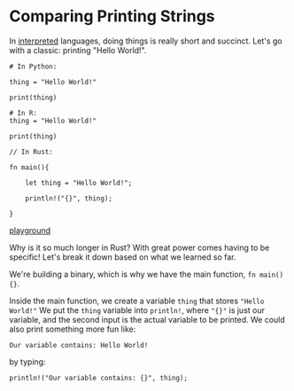 # Comparing Printing Strings


In [interpreted](https://en.wikipedia.org/wiki/Interpreter_(computing)) languages, doing things is really short and succinct. Let's go with a classic: printing "Hello World!".

```
# In Python: 

thing = "Hello World!"

print(thing)
```

```
# In R:
thing = "Hello World!"

print(thing)
```

```
// In Rust:

fn main(){

    let thing = "Hello World!";

    println!("{}", thing);
    
}
```

[playground](https://play.rust-lang.org/?version=stable&mode=debug&edition=2018&gist=b7a9925991302bdd3802fa2a25c89d0e)

Why is it so much longer in Rust? With great power comes having to be specific! Let's break it down based on what we learned so far.

We're building a binary, which is why we have the main function, `fn main(){}`. 

Inside the main function, we create a variable `thing` that stores `"Hello World!"` We put the `thing` variable into `println!`, where `"{}"` is just our variable, and the second input is the actual variable to be printed. We could also print something more fun like:

`Our variable contains: Hello World!` 

by typing:

`println!("Our variable contains: {}", thing);`
